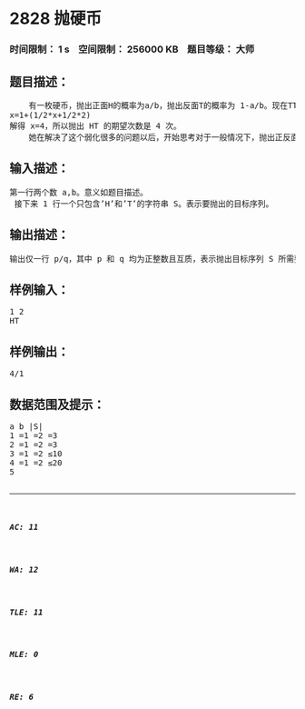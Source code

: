 # 2828 抛硬币   
### 时间限制： 1 s&nbsp;&nbsp;&nbsp;&nbsp;空间限制： 256000 KB&nbsp;&nbsp;&nbsp;&nbsp;题目等级： 大师  
## 题目描述：  

<pre>
    有一枚硬币，抛出正面H的概率为a/b，抛出反面T的概率为 1-a/b。现在TT小朋友开始玩丢硬币的游戏，并且把每次抛出的结果记录下来，正面记为H，反面记为T，于是她得到了一个抛硬币序列HTHHT…。她突然想到一个问题：在抛出正面和反面概率都是 1/2 的情况下，要使得抛出的序列出现目标序列HT，期望要抛多少次。然而经过 1 秒的思考以后她发现，若第一次抛出的是T，那么还需要期望抛出HT的次数，如果第一次抛出的是H，则期望只需要抛出T的次数，而期望抛出T的次数显然是 2。她设抛出HT的期望次数是x，则得到了方程：
x=1+(1/2*x+1/2*2)
解得 x=4，所以抛出 HT 的期望次数是 4 次。
    她在解决了这个弱化很多的问题以后，开始思考对于一般情况下，抛出正反面的概率不一定相同，且抛出的目标序列不一定为HT时需要的期望步数。然而经过很长一段时间的苦思冥想仍然无果，于是她开始求助于你。
</pre>
  
  
## 输入描述：  

<pre>
第一行两个数 a,b。意义如题目描述。   
 接下来 1 行一个只包含’H’和’T’的字符串 S。表示要抛出的目标序列。
</pre>
  
  
## 输出描述：  

<pre>
输出仅一行 p/q，其中 p 和 q 均为正整数且互质，表示抛出目标序列 S 所需要的期望步数。 注意，若q为 1 时，不省略/1。
</pre>
  
  
## 样例输入：  

<pre>
1 2   
HT
</pre>
  
  
## 样例输出：  

<pre>
4/1
</pre>
  
  
## 数据范围及提示：  

<pre>
a b |S|   
1 =1 =2 =3   
2 =1 =2 =3   
3 =1 =2 ≤10   
4 =1 =2 ≤20   
5 <b ≤10 ≤15   
6 <b ≤30 ≤50   
7 <b ≤50 ≤100   
8 <b ≤100 ≤300   
9 <b ≤100 ≤500   
10 <b ≤100 ≤1000
</pre>
  
  
***  

##### AC: 11  
##### WA: 12  
##### TLE: 11  
##### MLE: 0  
##### RE: 6  
